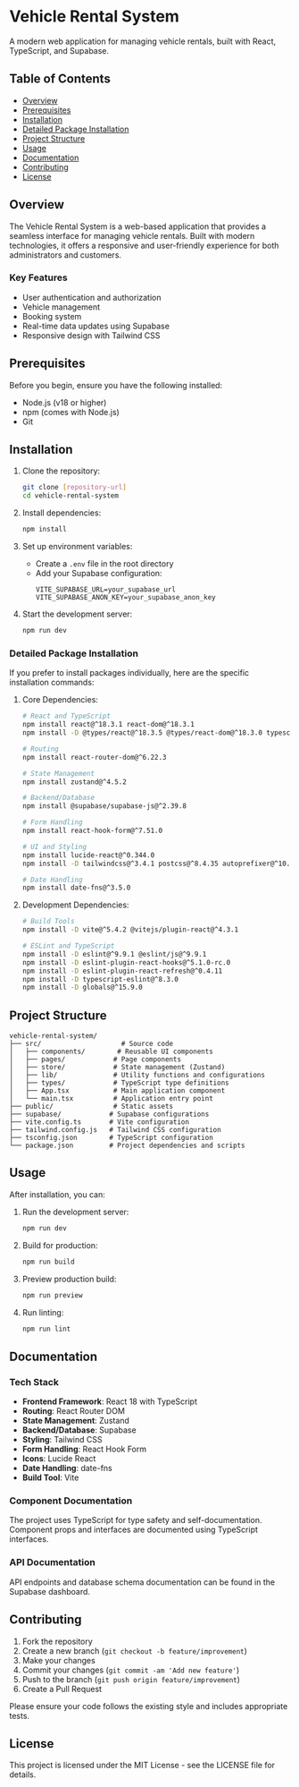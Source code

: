# Vehicle Rental System

A modern web application for managing vehicle rentals, built with React, TypeScript, and Supabase.

## Table of Contents

- [Overview](#overview)
- [Prerequisites](#prerequisites)
- [Installation](#installation)
- [Detailed Package Installation](#detailed-package-installation)
- [Project Structure](#project-structure)
- [Usage](#usage)
- [Documentation](#documentation)
- [Contributing](#contributing)
- [License](#license)

## Overview

The Vehicle Rental System is a web-based application that provides a seamless interface for managing vehicle rentals. Built with modern technologies, it offers a responsive and user-friendly experience for both administrators and customers.

### Key Features

- User authentication and authorization
- Vehicle management
- Booking system
- Real-time data updates using Supabase
- Responsive design with Tailwind CSS

## Prerequisites

Before you begin, ensure you have the following installed:

- Node.js (v18 or higher)
- npm (comes with Node.js)
- Git

## Installation

1. Clone the repository:

   ```bash
   git clone [repository-url]
   cd vehicle-rental-system
   ```

2. Install dependencies:

   ```bash
   npm install
   ```

3. Set up environment variables:

   - Create a `.env` file in the root directory
   - Add your Supabase configuration:
     ```
     VITE_SUPABASE_URL=your_supabase_url
     VITE_SUPABASE_ANON_KEY=your_supabase_anon_key
     ```

4. Start the development server:
   ```bash
   npm run dev
   ```

### Detailed Package Installation

If you prefer to install packages individually, here are the specific installation commands:

1. Core Dependencies:

   ```bash
   # React and TypeScript
   npm install react@^18.3.1 react-dom@^18.3.1
   npm install -D @types/react@^18.3.5 @types/react-dom@^18.3.0 typescript@^5.5.3

   # Routing
   npm install react-router-dom@^6.22.3

   # State Management
   npm install zustand@^4.5.2

   # Backend/Database
   npm install @supabase/supabase-js@^2.39.8

   # Form Handling
   npm install react-hook-form@^7.51.0

   # UI and Styling
   npm install lucide-react@^0.344.0
   npm install -D tailwindcss@^3.4.1 postcss@^8.4.35 autoprefixer@^10.4.18

   # Date Handling
   npm install date-fns@^3.5.0
   ```

2. Development Dependencies:

   ```bash
   # Build Tools
   npm install -D vite@^5.4.2 @vitejs/plugin-react@^4.3.1

   # ESLint and TypeScript
   npm install -D eslint@^9.9.1 @eslint/js@^9.9.1
   npm install -D eslint-plugin-react-hooks@^5.1.0-rc.0
   npm install -D eslint-plugin-react-refresh@^0.4.11
   npm install -D typescript-eslint@^8.3.0
   npm install -D globals@^15.9.0
   ```

## Project Structure

```
vehicle-rental-system/
├── src/                    # Source code
│   ├── components/        # Reusable UI components
│   ├── pages/            # Page components
│   ├── store/            # State management (Zustand)
│   ├── lib/              # Utility functions and configurations
│   ├── types/            # TypeScript type definitions
│   ├── App.tsx           # Main application component
│   └── main.tsx          # Application entry point
├── public/               # Static assets
├── supabase/            # Supabase configurations
├── vite.config.ts       # Vite configuration
├── tailwind.config.js   # Tailwind CSS configuration
├── tsconfig.json        # TypeScript configuration
└── package.json         # Project dependencies and scripts
```

## Usage

After installation, you can:

1. Run the development server:

   ```bash
   npm run dev
   ```

2. Build for production:

   ```bash
   npm run build
   ```

3. Preview production build:

   ```bash
   npm run preview
   ```

4. Run linting:
   ```bash
   npm run lint
   ```

## Documentation

### Tech Stack

- **Frontend Framework**: React 18 with TypeScript
- **Routing**: React Router DOM
- **State Management**: Zustand
- **Backend/Database**: Supabase
- **Styling**: Tailwind CSS
- **Form Handling**: React Hook Form
- **Icons**: Lucide React
- **Date Handling**: date-fns
- **Build Tool**: Vite

### Component Documentation

The project uses TypeScript for type safety and self-documentation. Component props and interfaces are documented using TypeScript interfaces.

### API Documentation

API endpoints and database schema documentation can be found in the Supabase dashboard.

## Contributing

1. Fork the repository
2. Create a new branch (`git checkout -b feature/improvement`)
3. Make your changes
4. Commit your changes (`git commit -am 'Add new feature'`)
5. Push to the branch (`git push origin feature/improvement`)
6. Create a Pull Request

Please ensure your code follows the existing style and includes appropriate tests.

## License

This project is licensed under the MIT License - see the LICENSE file for details.
